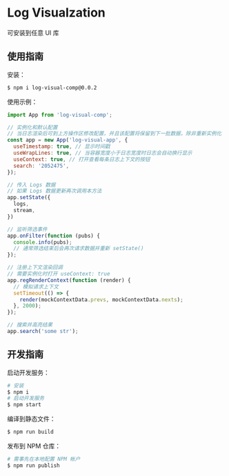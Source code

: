 # Log Visualzation

可安装到任意 UI 库

## 使用指南

安装：
```Bash
$ npm i log-visual-comp@0.0.2
```

使用示例：
```Javascript
import App from 'log-visual-comp';

// 实例化和默认配置
// 当日志渲染后可到上方操作区修改配置，并且该配置将保留到下一批数据，除非重新实例化
const app = new App('log-visual-app', {
  useTimestamp: true, // 显示时间戳
  useWrapLines: true, // 当容器宽度小于日志宽度时日志会自动换行显示
  useContext: true, // 打开查看每条日志上下文的按钮
  search: '2052475',
});

// 传入 Logs 数据
// 如果 Logs 数据更新再次调用本方法
app.setState({
  logs,
  stream,
})

// 监听筛选事件
app.onFilter(function (pubs) {
  console.info(pubs);
  // 通常筛选结束后会再次请求数据并重新 setState()
});

// 注册上下文渲染回调
// 需要实例化时打开 useContext: true
app.regRenderContext(function (render) {
  // 模拟请求上下文
  setTimeout(() => {
    render(mockContextData.prevs, mockContextData.nexts);
  }, 2000);
});

// 搜索并高亮结果
app.search('some str');
```

## 开发指南

启动开发服务：
```Bash
# 安装
$ npm i
# 启动开发服务
$ npm start
```

编译到静态文件：
```Bash
$ npm run build
```

发布到 NPM 仓库：
```Bash
# 需事先在本地配置 NPM 帐户
$ npm run publish
```
